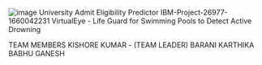 ![image](https://user-images.githubusercontent.com/113102164/203540747-2875a2d2-4be7-4807-97fa-86cbcda4e47d.png)
University Admit Eligibility Predictor
IBM-Project-26977-1660042231
VirtualEye - Life Guard for Swimming Pools to Detect Active Drowning

TEAM MEMBERS
KISHORE KUMAR - (TEAM LEADER)
BARANI
KARTHIKA
BABHU GANESH
